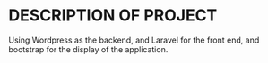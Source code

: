 DESCRIPTION OF PROJECT
======================
Using Wordpress as the backend, and Laravel for the front end, and bootstrap for the display of the application.